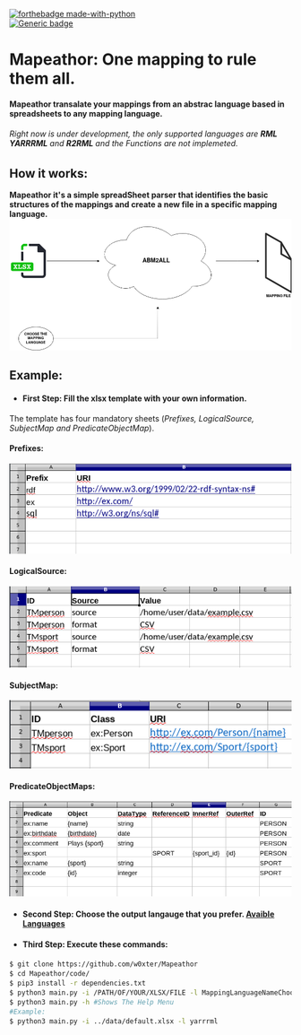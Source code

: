  [![forthebadge made-with-python](http://ForTheBadge.com/images/badges/made-with-python.svg)](https://www.python.org/)  
 [![Generic badge](https://img.shields.io/badge/Status-Developing-yellow)](https://shields.io/)
# Mapeathor: One mapping to rule them all.
#### Mapeathor transalate your mappings from an abstrac language based in spreadsheets to any mapping language.  
###### Right now is under development, the only supported languages are **RML** **YARRRML** and **R2RML** and the Functions are not implemeted.  
## How it works:  
**Mapeathor it's a simple spreadSheet parser that identifies the basic structures of the mappings and create a new file in a specific mapping language.**  
![WorkFlow Image](./imgs/workflow.png)    
## Example:    
- #### First Step: Fill the xlsx template with your own information.  
The template has four mandatory sheets (*Prefixes, LogicalSource, SubjectMap and PredicateObjectMap*). 
#### Prefixes:  
![Prefixes img](./imgs/ex1.png)  
  
 #### LogicalSource:  
![LogicalSource img](./imgs/ex2.png)  
  
 #### SubjectMap:  
![SubjectMap img](./imgs/ex3.png)  
  
 #### PredicateObjectMaps:  
![PredicateObjectMaps img](./imgs/ex4.png)  
  

- #### Second Step: Choose the output langauge that you prefer. [Avaible Languages](./templates)  
- #### Third Step: Execute these commands:
```BASH
$ git clone https://github.com/w0xter/Mapeathor
$ cd Mapeathor/code/
$ pip3 install -r dependencies.txt
$ python3 main.py -i /PATH/OF/YOUR/XLSX/FILE -l MappingLanguageNameChoosed
$ python3 main.py -h #Shows The Help Menu
#Example:
$ python3 main.py -i ../data/default.xlsx -l yarrrml
```
